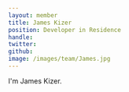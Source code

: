 ```yaml
---
layout: member
title: James Kizer
position: Developer in Residence
handle:
twitter:
github:
image: /images/team/James.jpg
---
```

I'm James Kizer.
